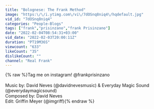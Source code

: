 ```yaml
---
title: "Bolognese: The Frank Method"
image: "https:\/\/i.ytimg.com\/vi\/7dOSnq8niq4\/hqdefault.jpg"
vid_id: "7dOSnq8niq4"
categories: "People-Blogs"
tags: ["frank","prisinzano","frank Prisinzano"]
date: "2022-02-04T08:54:31+03:00"
vid_date: "2022-02-03T20:00:11Z"
duration: "PT19M36S"
viewcount: "633"
likeCount: "35"
dislikeCount: ""
channel: "Real Frank"
---
```

{% raw %}Tag me on instagram! @frankprisinzano <br /><br />Music by: David Neves (@davidnevesmusic) &amp; Everyday Magic Sound (@everydaymagicsound)<br />Composed by: David Neves<br />Edit: Griffin Meyer (@imgriff){% endraw %}
